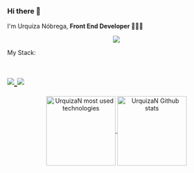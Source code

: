 ### Hi there 👋

<!--
**UrquizaN/UrquizaN** is a ✨ _special_ ✨ repository because its `README.md` (this file) appears on your GitHub profile.

Here are some ideas to get you started:

- 🔭 I’m currently working on ...
- 🌱 I’m currently learning ...
- 👯 I’m looking to collaborate on ...
- 🤔 I’m looking for help with ...
- 💬 Ask me about ...
- 📫 How to reach me: ...
- 😄 Pronouns: ...
- ⚡ Fun fact: ...
-->

<p>I'm Urquiza Nóbrega, <b>Front End Developer 👨🏽‍💻</b></p> 
<p align=center>
  <a
    href="https://www.linkedin.com/in/urquiza-nobrega/" 
    alt="LinkedIn"
    target="_blank"
  >
    <img src="https://img.shields.io/badge/linkedin-%230077B5.svg?style=for-the-badge&logo=linkedin&logoColor=white" />
  </a>
</p>

<p> My Stack:
<h1>  
  <a href="https://www.typescriptlang.org/" target="_blank"  rel="noopener noreferrer" >
    <img src="https://img.shields.io/badge/typescript-%23007ACC.svg?style=for-the-badge&logo=typescript&logoColor=white">
  </a>
  <a href="https://pt-br.reactjs.org/docs/getting-started.html" target="_blank"  rel="noopener noreferrer">
    <img src="https://img.shields.io/badge/react-%2320232a.svg?style=for-the-badge&logo=react&logoColor=%2361DAFB">
  </a>
 </h1>
</p>

<div align=center> 
<a href="https://github.com/UrquizaN">
    <img height="160em" align="center" src="https://github-readme-stats.vercel.app/api/top-langs/?username=UrquizaN&hide=php&count_private=true&include_all_commits=true&show_icons=true&theme=prussian&layout=compact" alt="UrquizaN most used technologies" />
  </a>
  <a href="https://github.com/UrquizaN">
    <img height="160em" align="center" src="https://github-readme-stats.vercel.app/api?username=UrquizaN&count_private=true&include_all_commits=true&show_icons=true&theme=prussian&layout=compact" alt="UrquizaN Github stats" />
  </a>
 <!-- ![Snake animation](https://github.com/UrquizaN/UrquizaN/blob/output/github-contribution-grid-snake.svg) -->
</div>
